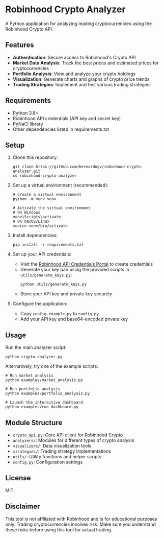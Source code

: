# Robinhood Crypto Analyzer

A Python application for analyzing leading cryptocurrencies using the Robinhood Crypto API.

## Features

- **Authentication**: Secure access to Robinhood's Crypto API
- **Market Data Analysis**: Track the best prices and estimated prices for cryptocurrencies
- **Portfolio Analysis**: View and analyze your crypto holdings
- **Visualization**: Generate charts and graphs of crypto price trends
- **Trading Strategies**: Implement and test various trading strategies

## Requirements

- Python 3.8+
- Robinhood API credentials (API key and secret key)
- PyNaCl library
- Other dependencies listed in requirements.txt

## Setup

1. Clone this repository:
   ```
   git clone https://github.com/bernardogv/robinhood-crypto-analyzer.git
   cd robinhood-crypto-analyzer
   ```

2. Set up a virtual environment (recommended):
   ```
   # Create a virtual environment
   python -m venv venv
   
   # Activate the virtual environment
   # On Windows
   venv\Scripts\activate
   # On macOS/Linux
   source venv/bin/activate
   ```

3. Install dependencies:
   ```
   pip install -r requirements.txt
   ```

4. Set up your API credentials:
   - Visit the [Robinhood API Credentials Portal](https://robinhood.com/us/en/about/crypto/) to create credentials
   - Generate your key pair using the provided scripts in `utils/generate_keys.py`:
     ```
     python utils/generate_keys.py
     ```
   - Store your API key and private key securely

5. Configure the application:
   - Copy `config.example.py` to `config.py`
   - Add your API key and base64-encoded private key

## Usage

Run the main analyzer script:
```
python crypto_analyzer.py
```

Alternatively, try one of the example scripts:
```
# Run market analysis
python examples/market_analysis.py

# Run portfolio analysis
python examples/portfolio_analysis.py

# Launch the interactive dashboard
python examples/run_dashboard.py
```

## Module Structure

- `crypto_api.py`: Core API client for Robinhood Crypto
- `analyzers/`: Modules for different types of crypto analysis
- `visualizers/`: Data visualization tools
- `strategies/`: Trading strategy implementations
- `utils/`: Utility functions and helper scripts
- `config.py`: Configuration settings

## License

MIT

## Disclaimer

This tool is not affiliated with Robinhood and is for educational purposes only. Trading cryptocurrencies involves risk. Make sure you understand these risks before using this tool for actual trading.
